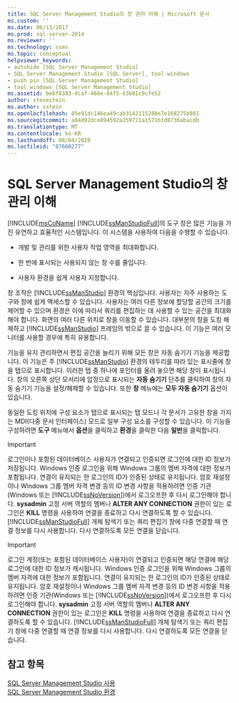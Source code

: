 ```yaml
---
title: SQL Server Management Studio의 창 관리 이해 | Microsoft 문서
ms.custom: ''
ms.date: 06/13/2017
ms.prod: sql-server-2014
ms.reviewer: ''
ms.technology: ssms
ms.topic: conceptual
helpviewer_keywords:
- autohide [SQL Server Management Studio]
- SQL Server Management Studio [SQL Server], tool windows
- push pin [SQL Server Management Studio]
- tool windows [SQL Server Management Studio]
ms.assetid: bebf8383-dcaf-466e-84f5-63b81c9cfe52
author: stevestein
ms.author: sstein
ms.openlocfilehash: 85e91dc146ea49cab3142115280e7e168275b981
ms.sourcegitcommit: ad4d92dce894592a259721a1571b1d8736abacdb
ms.translationtype: MT
ms.contentlocale: ko-KR
ms.lasthandoff: 08/04/2020
ms.locfileid: "87660277"
---
```

# <a name="understand-sql-server-management-studio-windows-management"></a>SQL Server Management Studio의 창 관리 이해
  [!INCLUDE[msCoName](../includes/msconame-md.md)] [!INCLUDE[ssManStudioFull](../includes/ssmanstudiofull-md.md)]의 도구 창은 많은 기능을 가진 유연하고 효율적인 시스템입니다. 이 시스템을 사용하여 다음을 수행할 수 있습니다.  
  
-   개발 및 관리를 위한 사용자 작업 영역을 최대화합니다.  
  
-   한 번에 표시되는 사용되지 않는 창 수를 줄입니다.  
  
-   사용자 환경을 쉽게 사용자 지정합니다.  
  
 창 조작은 [!INCLUDE[ssManStudio](../includes/ssmanstudio-md.md)] 환경의 핵심입니다. 사용자는 자주 사용하는 도구와 창에 쉽게 액세스할 수 있습니다. 사용자는 여러 다른 정보에 할당할 공간의 크기를 제어할 수 있으며 환경은 이에 따라서 쿼리를 편집하는 데 사용할 수 있는 공간을 최대화해야 합니다. 화면의 여러 다른 위치로 창을 이동할 수 있습니다. 대부분의 창을 도킹 해제하고 [!INCLUDE[ssManStudio](../includes/ssmanstudio-md.md)] 프레임의 밖으로 끌 수 있습니다. 이 기능은 여러 모니터를 사용할 경우에 특히 유용합니다.  
  
 기능을 유지 관리하면서 편집 공간을 늘리기 위해 모든 창은 자동 숨기기 기능을 제공합니다. 이 기능은 주 [!INCLUDE[ssManStudio](../includes/ssmanstudio-md.md)] 환경의 테두리를 따라 있는 표시줄에 창을 탭으로 표시합니다. 이러한 탭 중 하나에 포인터를 올려 놓으면 해당 창이 표시됩니다. 창의 오른쪽 상단 모서리에 압정으로 표시되는 **자동 숨기기** 단추를 클릭하여 창의 자동 숨기기 기능을 설정/해제할 수 있습니다. 또한 **창** 메뉴에는 **모두 자동 숨기기** 옵션이 있습니다.  
  
 동일한 도킹 위치에 구성 요소가 탭으로 표시되는 탭 모드나 각 문서가 고유한 창을 가지는 MDI(다중 문서 인터페이스) 모드로 일부 구성 요소를 구성할 수 있습니다. 이 기능을 구성하려면 **도구** 메뉴에서 **옵션**을 클릭하고 **환경**을 클릭한 다음 **일반**을 클릭합니다.  
  
> [!IMPORTANT]  
>  로그인이나 포함된 데이터베이스 사용자가 연결되고 인증되면 로그인에 대한 ID 정보가 저장됩니다. Windows 인증 로그인을 위해 Windows 그룹의 멤버 자격에 대한 정보가 포함됩니다. 연결이 유지되는 한 로그인의 ID가 인증된 상태로 유지됩니다. 암호 재설정이나 Windows 그룹 멤버 자격 변경 등의 ID 변경 사항을 적용하려면 인증 기관(Windows 또는 [!INCLUDE[ssNoVersion](../includes/ssnoversion-md.md)])에서 로그오프한 후 다시 로그인해야 합니다. **sysadmin** 고정 서버 역할의 멤버나 **ALTER ANY CONNECTION** 권한이 있는 로그인은 **KILL** 명령을 사용하여 연결을 종료하고 다시 연결하도록 할 수 있습니다. [!INCLUDE[ssManStudioFull](../includes/ssmanstudiofull-md.md)] 개체 탐색기 또는 쿼리 편집기 창에 다중 연결할 때 연결 정보를 다시 사용합니다. 다시 연결하도록 모든 연결을 닫습니다.  
  
> [!IMPORTANT]  
>  로그인 계정(또는 포함된 데이터베이스 사용자)이 연결되고 인증되면 해당 연결에 해당 로그인에 대한 ID 정보가 캐시됩니다. Windows 인증 로그인을 위해 Windows 그룹의 멤버 자격에 대한 정보가 포함됩니다. 연결이 유지되는 한 로그인의 ID가 인증된 상태로 유지됩니다. 암호 재설정이나 Windows 그룹 멤버 자격 변경 등의 ID 변경 사항을 적용하려면 인증 기관(Windows 또는 [!INCLUDE[ssNoVersion](../includes/ssnoversion-md.md)])에서 로그오프한 후 다시 로그인해야 합니다. **sysadmin** 고정 서버 역할의 멤버나 **ALTER ANY CONNECTION** 권한이 있는 로그인은 **KILL** 명령을 사용하여 연결을 종료하고 다시 연결하도록 할 수 있습니다. [!INCLUDE[ssManStudioFull](../includes/ssmanstudiofull-md.md)] 개체 탐색기 또는 쿼리 편집기 창에 다중 연결할 때 연결 정보를 다시 사용합니다. 다시 연결하도록 모든 연결을 닫습니다.  
  
## <a name="see-also"></a>참고 항목  
 [SQL Server Management Studio 사용](../database-engine/use-sql-server-management-studio.md)   
 [SQL Server Management Studio 환경](the-sql-server-management-studio-environment.md)  
  
  
